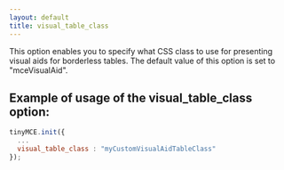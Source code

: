 ```yaml
---
layout: default
title: visual_table_class
---
```


This option enables you to specify what CSS class to use for presenting visual aids for borderless tables. The default value of this option is set to "mceVisualAid".

## Example of usage of the visual_table_class option:

```js
tinyMCE.init({
  ...
  visual_table_class : "myCustomVisualAidTableClass"
});
```
